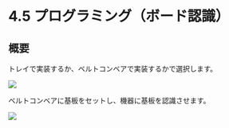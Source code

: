 # 4.5 プログラミング（ボード認識）

## 概要

トレイで実装するか、ベルトコンベアで実装するかで選択します。

![](./img/PIC018.JPG)

ベルトコンベアに基板をセットし、機器に基板を認識させます。

![](./img/PIC018.JPG)
